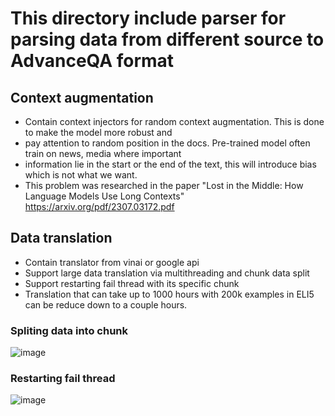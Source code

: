 # This directory include parser for parsing data from different source to AdvanceQA format


## Context augmentation
* Contain context injectors for random context augmentation. This is done to make the model more robust and 
* pay attention to random position in the docs. Pre-trained model often train on news, media where important
* information lie in the start or the end of the text, this will introduce bias which is not what we want.
* This problem was researched in the paper "Lost in the Middle: How Language Models Use Long Contexts" https://arxiv.org/pdf/2307.03172.pdf

## Data translation
* Contain translator from vinai or google api
* Support large data translation via multithreading and chunk data split 
* Support restarting fail thread with its specific chunk
* Translation that can take up to 1000 hours with 200k examples in ELI5 can be reduce down to a couple hours.

### Spliting data into chunk
![image](https://github.com/vTuanpham/Vietnamese_QA_System/assets/82665400/dab63062-9a76-4d88-aa3c-8c2b58a5a1ee)

### Restarting fail thread
![image](https://github.com/vTuanpham/Vietnamese_QA_System/assets/82665400/e9da4e69-c7f7-4cdc-9ae4-22025e2a88f9)

